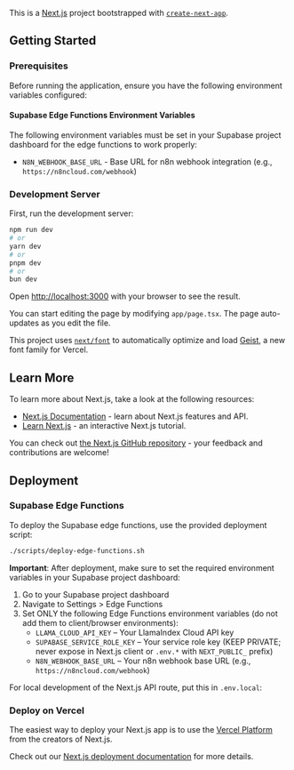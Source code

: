 This is a [Next.js](https://nextjs.org) project bootstrapped with [`create-next-app`](https://nextjs.org/docs/app/api-reference/cli/create-next-app).

## Getting Started

### Prerequisites

Before running the application, ensure you have the following environment variables configured:

#### Supabase Edge Functions Environment Variables

The following environment variables must be set in your Supabase project dashboard for the edge functions to work properly:

- `N8N_WEBHOOK_BASE_URL` - Base URL for n8n webhook integration (e.g., `https://n8ncloud.com/webhook`)

### Development Server

First, run the development server:

```bash
npm run dev
# or
yarn dev
# or
pnpm dev
# or
bun dev
```

Open [http://localhost:3000](http://localhost:3000) with your browser to see the result.

You can start editing the page by modifying `app/page.tsx`. The page auto-updates as you edit the file.

This project uses [`next/font`](https://nextjs.org/docs/app/building-your-application/optimizing/fonts) to automatically optimize and load [Geist](https://vercel.com/font), a new font family for Vercel.

## Learn More

To learn more about Next.js, take a look at the following resources:

- [Next.js Documentation](https://nextjs.org/docs) - learn about Next.js features and API.
- [Learn Next.js](https://nextjs.org/learn) - an interactive Next.js tutorial.

You can check out [the Next.js GitHub repository](https://github.com/vercel/next.js) - your feedback and contributions are welcome!

## Deployment

### Supabase Edge Functions

To deploy the Supabase edge functions, use the provided deployment script:

```bash
./scripts/deploy-edge-functions.sh
```

**Important**: After deployment, make sure to set the required environment variables in your Supabase project dashboard:

1. Go to your Supabase project dashboard  
2. Navigate to Settings > Edge Functions  
3. Set ONLY the following Edge Functions environment variables (do not add them to client/browser environments):  
   - `LLAMA_CLOUD_API_KEY` – Your LlamaIndex Cloud API key  
   - `SUPABASE_SERVICE_ROLE_KEY` – Your service role key (KEEP PRIVATE; never expose in Next.js client or `.env.*` with `NEXT_PUBLIC_` prefix)  
   - `N8N_WEBHOOK_BASE_URL` – Your n8n webhook base URL (e.g., `https://n8ncloud.com/webhook`)

For local development of the Next.js API route, put this in `.env.local`:

### Deploy on Vercel

The easiest way to deploy your Next.js app is to use the [Vercel Platform](https://vercel.com/new?utm_medium=default-template&filter=next.js&utm_source=create-next-app&utm_campaign=create-next-app-readme) from the creators of Next.js.

Check out our [Next.js deployment documentation](https://nextjs.org/docs/app/building-your-application/deploying) for more details.
